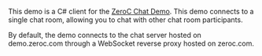 This demo is a C# client for the [ZeroC Chat Demo](https://doc.zeroc.com/display/Doc/Chat+Demo). This demo connects to a single chat room, allowing you to chat with other chat room participants.

By default, the demo connects to the chat server hosted on demo.zeroc.com through a WebSocket reverse proxy hosted on zeroc.com.
